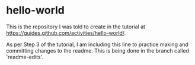# hello-world
This is the repository I was told to create in the tutorial at https://guides.github.com/activities/hello-world/.

As per Step 3 of the tutorial, I am including this line to practice making and committing changes to the readme. 
This is being done in the branch called 'readme-edits'.
